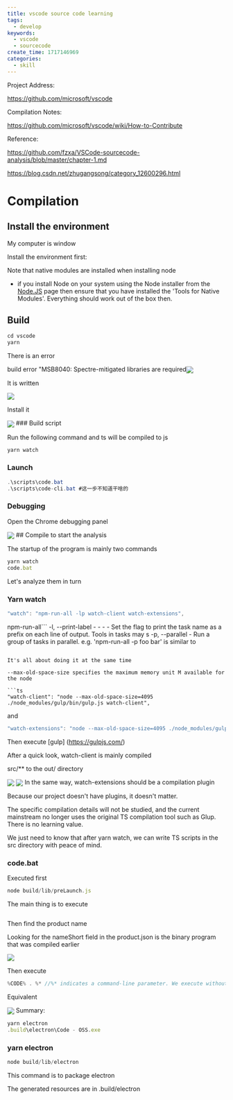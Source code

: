 ```yaml
---
title: vscode source code learning
tags:
  - develop
keywords:
  - vscode
  - sourcecode
create_time: 1717146969
categories:
  - skill
---
```


Project Address:

https://github.com/microsoft/vscode

Compilation Notes:

https://github.com/microsoft/vscode/wiki/How-to-Contribute

Reference:

https://github.com/fzxa/VSCode-sourcecode-analysis/blob/master/chapter-1.md

https://blog.csdn.net/zhugangsong/category_12600296.html

# Compilation

## Install the environment

My computer is window

Install the environment first:

Note that native modules are installed when installing node

- if you install Node on your system using the Node installer from the <u>Node.JS</u> page then ensure that you have installed the 'Tools for Native Modules'. Everything should work out of the box then.

## Build

```csharp
cd vscode
yarn
```

There is an error

build error "MSB8040: Spectre-mitigated libraries are required<img src="/assets/CaRtbJvUbojQqSxTK2YcbhTQnce.png" src-width="968" class="m-auto" src-height="321" align="center"/>

It is written

<img src="/assets/CJmsbm0vnoXR0sxxNg4cHQs6nGh.png" src-width="800" class="m-auto" src-height="228" align="center"/>

Install it

<img src="/assets/HUkeb4IIvovrEax3TSCc7SiTn7c.png" src-width="799" class="m-auto" src-height="561" align="center"/>
### Build script

Run the following command and ts will be compiled to js

```csharp
yarn watch
```

### Launch

```csharp
.\scripts\code.bat
.\scripts\code-cli.bat #这一步不知道干啥的
```

### Debugging

Open the Chrome debugging panel

<img src="/assets/KhJVbN4gKoYttsx4YIqcOcI6nae.png" src-width="872" class="m-auto" src-height="175" align="center"/>
## Compile to start the analysis

The startup of the program is mainly two commands

```ts
yarn watch
code.bat
```

Let's analyze them in turn

### Yarn watch

```ts
"watch": "npm-run-all -lp watch-client watch-extensions",
```

npm-run-all```
-l, --print-label  - - - - Set the flag to print the task name as a prefix
                               on each line of output. Tools in tasks may s
-p, --parallel <tasks>   - Run a group of tasks in parallel.
                               e.g. 'npm-run-all -p foo bar' is similar to
```

It's all about doing it at the same time

--max-old-space-size specifies the maximum memory unit M available for the node

```ts
"watch-client": "node --max-old-space-size=4095 ./node_modules/gulp/bin/gulp.js watch-client",
```

and

```ts
"watch-extensions": "node --max-old-space-size=4095 ./node_modules/gulp/bin/gulp.js watch-extensions watch-extension-media",
```

Then execute [gulp] (https://gulpjs.com/)

After a quick look, watch-client is mainly compiled

src/** to the out/ directory

<img src="/assets/Z7JbbgO9WoRBJxx7Kz4ceQ3znde.png" src-width="1367" class="m-auto" src-height="79" align="center"/>

<img src="/assets/GmRdbQ7cAohrtSx2fB8cJ9Sangh.png" src-width="628" class="m-auto" src-height="392" align="center"/>
In the same way, watch-extensions should be a compilation plugin

Because our project doesn't have plugins, it doesn't matter.

The specific compilation details will not be studied, and the current mainstream no longer uses the original TS compilation tool such as Glup. There is no learning value.

We just need to know that after yarn watch, we can write TS scripts in the src directory with peace of mind.

### code.bat

Executed first

```ts
node build/lib/preLaunch.js
```

The main thing is to execute

```tsyarn electron
```

Then find the product name

Looking for the nameShort field in the product.json is the binary program that was compiled earlier

<img src="/assets/QdLkbnMmdoACSpxtrXKcILP5nde.png" src-width="961" class="m-auto" src-height="116" align="center"/>

Then execute

```ts
%CODE% . %* //%* indicates a command-line parameter. We execute without parameters, so it's empty
```

Equivalent

<img src="/assets/E4U1b5DVqo2SO3xzStjc0CfDngf.png" src-width="499" class="m-auto" src-height="26" align="center"/>
Summary:

```ts
yarn electron
.build\electron\Code - OSS.exe
```

### yarn electron

```ts
node build/lib/electron
```

This command is to package electron

The generated resources are in .build/electron